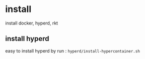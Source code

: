 # install
install docker, hyperd, rkt

## install hyperd
easy to install hyperd by run :
`hyperd/install-hypercontainer.sh`
